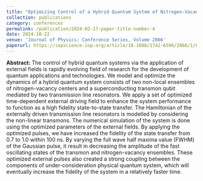 ```yaml
---
title: "Optimizing Control of a Hybrid Quantum System of Nitrogen-Vacancy Centers and Superconducting Transmon Qubits"
collection: publications
category: conferences
permalink: /publication/2024-02-17-paper-title-number-4
date: 2024-10-22
venue: 'Journal of Physics: Conference Series, Volume 2866'
paperurl: https://iopscience.iop.org/article/10.1088/1742-6596/2866/1/012080
---
```

<b> Abstract: </b> 
The control of hybrid quantum systems via the application of external fields is rapidly evolving field of research for the development of quantum applications and technologies. We model and optimize the dynamics of a hybrid quantum system consists of two non-local ensembles of nitrogen-vacancy centers and a superconducting transmon qubit mediated by two transmission line resonators. We apply a set of optimized time-dependent external driving field to enhance the system performance to function as a high fidelity state-to-state transfer. The Hamiltonian of the externally driven transmission line resonators is modelled by considering the non-linear transmons. The numerical simulation of the system is done using the optimized parameters of the external fields. By applying the optimized pulses, we have increased the fidelity of the state transfer from 0.7 to 1.0 within 100 ns. By varying the full wave half maxima value (FWHM) of the Gaussian pulse, it result in decreasing the amplitude of the fast oscillating states of the transmon and nitrogen-vacancy ensembles. These optimized external pulses also created a strong coupling between the components of under-consideration physical quantum system, which will eventually increase the fidelity of the system in a relatively faster time.
